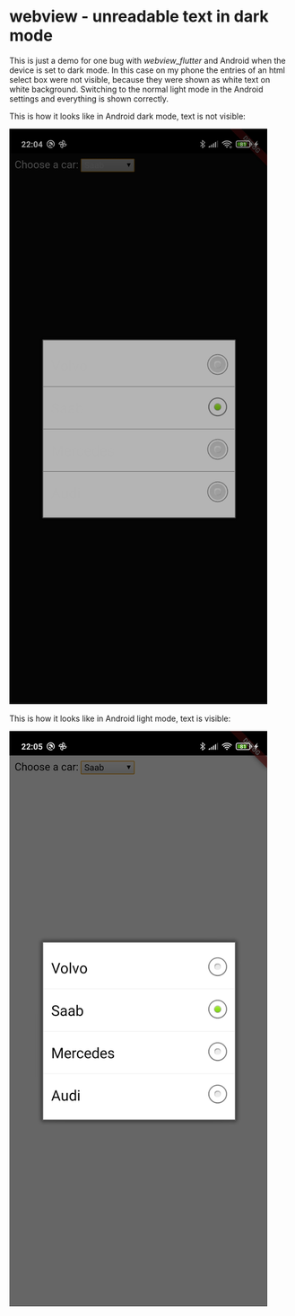 # webview - unreadable text in dark mode

This is just a demo for one bug with *webview_flutter* and Android when the device is set to dark mode.
In this case on my phone the entries of an html select box were not visible, because they were shown as white text on white background.
Switching to the normal light mode in the Android settings and everything is shown correctly.

This is how it looks like in Android dark mode, text is not visible:

![dark mode](./assets/dark_mode_text_unreadable.jpg)

This is how it looks like in Android light mode, text is visible:

![dark mode](./assets/normal_mode_text_visible.jpg)
